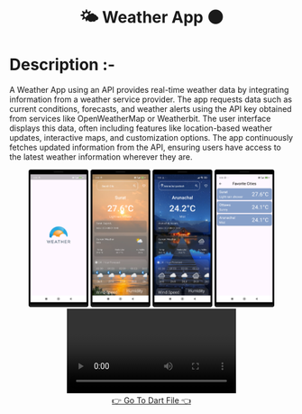 <h1 align="center">🌤️ Weather App 🌑 </h1>
<div>
  <h1 align="left">
    Description :-
  </h1>
  <p>
         A Weather App using an API provides real-time weather data by integrating information from a weather service provider. The app requests data such as current conditions, forecasts, and weather alerts using the API key obtained from services like OpenWeatherMap or Weatherbit. The user interface displays this data, often including features like location-based weather updates, interactive maps, and customization options. The app continuously fetches updated information from the API, ensuring users have access to the latest weather information wherever they are.
  </p>
</div>
<div align="center">
  <img src="https://github.com/harshdusane2103/sky_skipper_app/blob/master/page1.png" width=21%,height=35%,>
   <img src="https://github.com/harshdusane2103/sky_skipper_app/blob/master/page2.png" width=21%,height=35%,>
   <img src="https://github.com/harshdusane2103/sky_skipper_app/blob/master/page5.png" width=21%,height=35%,>
   <img src="https://github.com/harshdusane2103/sky_skipper_app/blob/master/page4.png" width=21%,height=35%,>
</div>

<div align="center">


  <video src="https://github.com/harshdusane2103/sky_skipper_app/blob/master/weather.mp4">




</div>




<div align = "center">
<a  href="https://github.com/harshdusane2103/sky_skipper_app/tree/master/lib">👉 Go To Dart File 👈</a>
</div>





